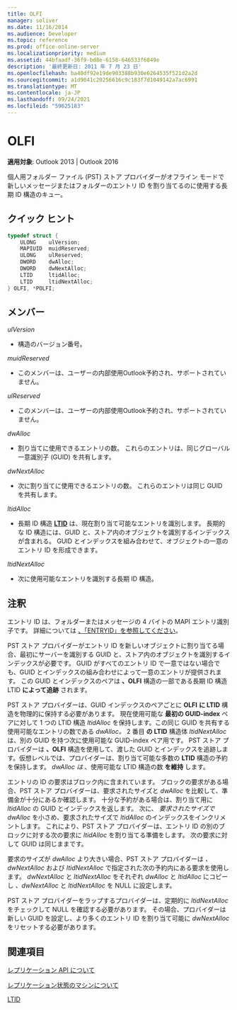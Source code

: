 ```yaml
---
title: OLFI
manager: soliver
ms.date: 11/16/2014
ms.audience: Developer
ms.topic: reference
ms.prod: office-online-server
ms.localizationpriority: medium
ms.assetid: 44bfaadf-36f9-bd8e-6158-646533f6849e
description: '最終更新日: 2011 年 7 月 23 日'
ms.openlocfilehash: ba40df92e19de903388b930e6264535f521d2a2d
ms.sourcegitcommit: a1d9041c20256616c9c183f7d1049142a7ac6991
ms.translationtype: MT
ms.contentlocale: ja-JP
ms.lasthandoff: 09/24/2021
ms.locfileid: "59625183"
---
```

# <a name="olfi"></a>OLFI

  
  
**適用対象**: Outlook 2013 | Outlook 2016 
  
個人用フォルダー ファイル (PST) ストア プロバイダーがオフライン モードで新しいメッセージまたはフォルダーのエントリ ID を割り当てるのに使用する長期 ID 構造のキュー。
  
## <a name="quick-info"></a>クイック ヒント

```cpp
typedef struct { 
    ULONG    ulVersion; 
    MAPIUID  muidReserved; 
    ULONG    ulReserved; 
    DWORD    dwAlloc; 
    DWORD    dwNextAlloc; 
    LTID     ltidAlloc; 
    LTID     ltidNextAlloc; 
} OLFI, *POLFI;
```

## <a name="members"></a>メンバー

 _ulVersion_
  
- 構造のバージョン番号。 
    
 _muidReserved_
  
- このメンバーは、ユーザーの内部使用Outlook予約され、サポートされていません。
    
 _ulReserved_
  
- このメンバーは、ユーザーの内部使用Outlook予約され、サポートされていません。
    
 _dwAlloc_
  
- 割り当てに使用できるエントリの数。 これらのエントリは、同じグローバル一意識別子 (GUID) を共有します。
    
 _dwNextAlloc_
  
- 次に割り当てに使用できるエントリの数。 これらのエントリは同じ GUID を共有します。
    
 _ltidAlloc_
  
- 長期 ID 構造 **[LTID](ltid.md)** は、現在割り当て可能なエントリを識別します。 長期的な ID 構造には、GUID と、ストア内のオブジェクトを識別するインデックスが含まれる。 GUID とインデックスを組み合わせて、オブジェクトの一意のエントリ ID を形成できます。 
    
 _ltidNextAlloc_
  
- 次に使用可能なエントリを識別する長期 ID 構造。
    
## <a name="remarks"></a>注釈

エントリ ID は、フォルダーまたはメッセージの 4 バイトの MAPI エントリ識別子です。 詳細については [、「ENTRYID」を参照してください](https://msdn.microsoft.com/library/ms836424)。
  
PST ストア プロバイダーがエントリ ID を新しいオブジェクトに割り当てる場合、最初にサーバーを識別する GUID と、ストア内のオブジェクトを識別するインデックスが必要です。 GUID がすべてのエントリ ID で一意ではない場合でも、GUID とインデックスの組み合わせによって一意のエントリが提供されます。 この GUID とインデックスのペアは **、OLFI** 構造の一部である長期 ID 構造 LTID **によって追跡** されます。 
  
PST ストア プロバイダーは、GUID インデックスのペアごとに **OLFI** **に LTID** 構造を物理的に保持する必要があります。 現在使用可能な **最初の GUID-index** ペアに対して 1 つの LTID 構造  *ltidAlloc*  を保持します。この同じ GUID を共有する使用可能なエントリの数である  *dwAlloc。*  2 番目 **の LTID** 構造体  *ltidNextAlloc*  は、別の GUID を持つ次に使用可能な GUID-index ペア用です。 PST ストア プロバイダーは **、OLFI** 構造を使用して、渡した GUID とインデックスを追跡します。仮想レベルでは、プロバイダーは、割り当て可能な多数の **LTID** 構造の予約を保持します。  *dwAlloc は*  、使用可能な LTID 構造の数 **を維持** します。 
  
エントリの ID の要求はブロック内に含まれています。 ブロックの要求がある場合、PST ストア プロバイダーは、要求されたサイズと  *dwAlloc*  を比較して、準備金が十分にあるか確認します。 十分な予約がある場合は、割り当て用に  *ltidAlloc*  の GUID とインデックスを返します。 次に、  *要求されたサイズで dwAlloc*  を小さめ、要求されたサイズで  *ltidAlloc*  のインデックスをインクリメントします。 これにより、PST ストア プロバイダーは、エントリ ID の別のブロックに対する次の要求に  *ltidAlloc*  を割り当てる準備をします。 次の要求に対して GUID は同じままです。 
  
要求のサイズが  *dwAlloc*  より大きい場合、PST ストア プロバイダーは  *、dwNextAlloc*  および  *ltidNextAlloc*  で指定された次の予約内にある要求を使用します。 *dwNextAlloc* と *ltidNextAlloc* をそれぞれ *dwAlloc* と *ltidAlloc* にコピーし *、dwNextAlloc* と *ltidNextAlloc* を NULL に設定します。 
  
PST ストア プロバイダーをラップするプロバイダーは、定期的に  *ltidNextAlloc*  をチェックして NULL を確認する必要があります。 その場合、プロバイダーは新しい GUID を設定し、より多くのエントリ ID を割り当て可能に  *dwNextAlloc*  をリセットする必要があります。 
  
## <a name="see-also"></a>関連項目



[レプリケーション API について](about-the-replication-api.md)
  
[レプリケーション状態のマシンについて](about-the-replication-state-machine.md)
  
[LTID](ltid.md)

